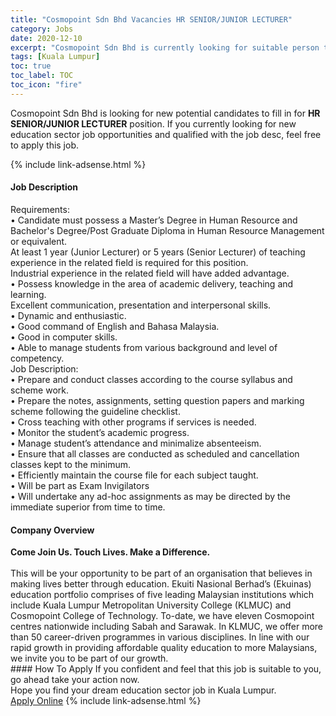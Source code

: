 ```yaml
---
title: "Cosmopoint Sdn Bhd Vacancies HR SENIOR/JUNIOR LECTURER" 
category: Jobs 
date: 2020-12-10 
excerpt: "Cosmopoint Sdn Bhd is currently looking for suitable person to fill in the HR SENIOR/JUNIOR LECTURER which positioned at Kuala Lumpur" 
tags: [Kuala Lumpur] 
toc: true 
toc_label: TOC 
toc_icon: "fire" 
--- 
```


<p>Cosmopoint Sdn Bhd is looking for new potential candidates to fill in for <b>HR SENIOR/JUNIOR LECTURER</b> position. If you currently looking for new education sector job opportunities and qualified with the job desc, feel free to apply this job.
</p>{% include link-adsense.html %} 
 <div><div><div><h4>Job Description</h4></div></div><div><div><span><div><div>Requirements:</div><div>&#8226; Candidate must possess a Master&#8217;s Degree in Human Resource and<br>Bachelor's Degree/Post Graduate Diploma in Human Resource Management or equivalent.<br>At least 1 year (Junior Lecturer) or 5 years (Senior Lecturer) of teaching experience in the related field is required for this position.<br>Industrial experience in the related field will have added advantage.<br>&#8226; Possess knowledge in the area of academic delivery, teaching and learning.<br>Excellent communication, presentation and interpersonal skills.<br>&#8226; Dynamic and enthusiastic.<br>&#8226; Good command of English and Bahasa Malaysia.<br>&#8226; Good in computer skills.<br>&#8226; Able to manage students from various background and level of competency.</div><div>Job Description:<br>&#8226; Prepare and conduct classes according to the course syllabus and scheme work.<br>&#8226; Prepare the notes, assignments, setting question papers and marking scheme following the guideline checklist.<br>&#8226; Cross teaching with other programs if services is needed.<br>&#8226; Monitor the student&#8217;s academic progress.<br>&#8226; Manage student&#8217;s attendance and minimalize absenteeism.<br>&#8226; Ensure that all classes are conducted as scheduled and cancellation classes kept to the minimum.<br>&#8226; Efficiently maintain the course file for each subject taught.<br>&#8226; Will be part as Exam Invigilators<br>&#8226; Will undertake any ad-hoc assignments as may be directed by the immediate superior from time to time.</div></div></span></div></div></div> 
<div><div><div><h4>Company Overview</h4></div></div><div><div><span><div><div>
<strong>Come Join Us. Touch Lives. Make a Difference.</strong></div>
<div>
<br>
	This will be your opportunity to be part of an organisation that believes in making lives better through education. Ekuiti Nasional Berhad&#8217;s (Ekuinas) education portfolio comprises of five leading Malaysian institutions which include Kuala Lumpur Metropolitan University College (KLMUC) and Cosmopoint College of Technology. To-date, we have eleven Cosmopoint centres nationwide including Sabah and Sarawak. In KLMUC, we offer more than 50 career-driven programmes in various disciplines. In line with our rapid growth in providing affordable quality education to more Malaysians, we invite you to be part of our growth.</div></div></span></div></div></div> 
#### How To Apply 
If you confident and feel that this job is suitable to you, go ahead take your action now. <br/> 
Hope you find your dream education sector job in Kuala Lumpur. <br/> 
<a href="https://www.jobstreet.com.my/en/job/hr-senior-junior-lecturer-4440267?jobId=jobstreet-my-job-4440267&sectionRank=10&token=0~93cc9387-2bf7-46fe-9f36-a5643e0329a1&fr=SRP%20View%20In%20New%20Ta" class="btn btn--info" target="_blank" rel="nofollow noopenner">Apply Online</a> 
{% include link-adsense.html %} 